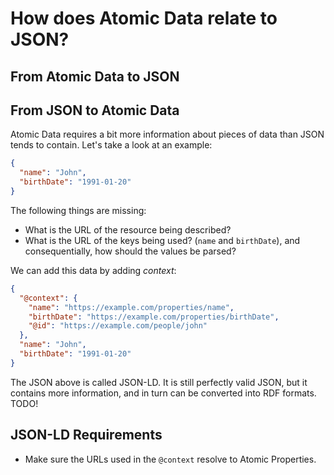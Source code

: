 # How does Atomic Data relate to JSON?

## From Atomic Data to JSON



## From JSON to Atomic Data

Atomic Data requires a bit more information about pieces of data than JSON tends to contain. Let's take a look at an example:

```json
{
  "name": "John",
  "birthDate": "1991-01-20"
}
```

The following things are missing:

* What is the URL of the resource being described?
* What is the URL of the keys being used? \(`name` and `birthDate`\), and consequentially, how should the values be parsed?

We can add this data by adding _context_:

```json
{
  "@context": {
    "name": "https://example.com/properties/name",
    "birthDate": "https://example.com/properties/birthDate",
    "@id": "https://example.com/people/john"
  },
  "name": "John",
  "birthDate": "1991-01-20"
}
```

The JSON above is called JSON-LD. It is still perfectly valid JSON, but it contains more information, and in turn can be converted into RDF formats.
TODO!

## JSON-LD Requirements

- Make sure the URLs used in the `@context` resolve to Atomic Properties.

